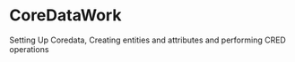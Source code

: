 # CoreDataWork
Setting Up Coredata, Creating entities and attributes and performing CRED operations 
